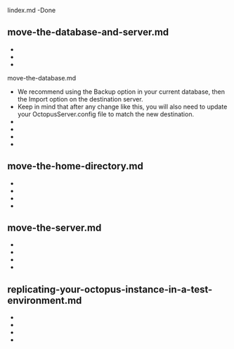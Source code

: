 Iindex.md -Done

move-the-database-and-server.md	
-
-
-
-

move-the-database.md
- We recommend using the Backup option in your current database, then the Import option on the destination server.
- Keep in mind that after any change like this, you will also need to update your OctopusServer.config file to match the new destination.
-
-
-
-

move-the-home-directory.md
-
-
-
-
-

move-the-server.md
-
-
-
-
-

replicating-your-octopus-instance-in-a-test-environment.md
-
-
-
-
-
